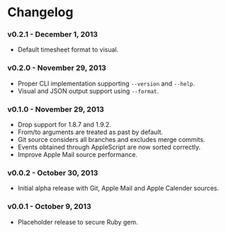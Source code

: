 # Changelog


### v0.2.1 - December 1, 2013

- Default timesheet format to visual.


### v0.2.0 - November 29, 2013

- Proper CLI implementation supporting `--version` and `--help`.
- Visual and JSON output support using `--format`.


### v0.1.0 - November 29, 2013

- Drop support for 1.8.7 and 1.9.2.
- From/to arguments are treated as past by default.
- Git source considers all branches and excludes merge commits.
- Events obtained through AppleScript are now sorted correctly.
- Improve Apple Mail source performance.


### v0.0.2 - October 30, 2013

- Initial alpha release with Git, Apple Mail and Apple Calender sources.


### v0.0.1 - October 9, 2013

- Placeholder release to secure Ruby gem.

